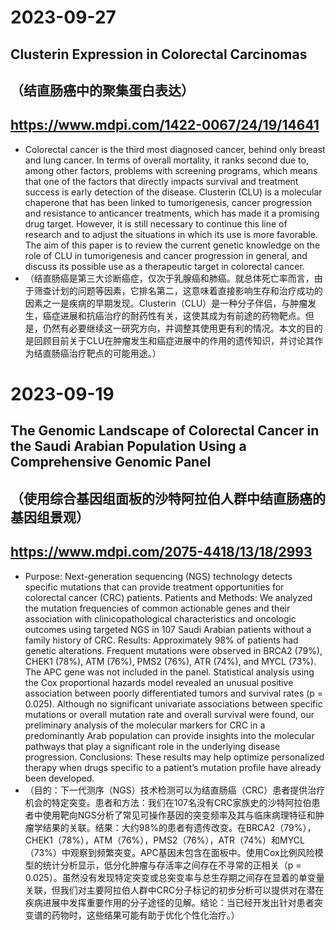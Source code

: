 
# 2023-09-27
## Clusterin Expression in Colorectal Carcinomas
## （结直肠癌中的聚集蛋白表达）
## https://www.mdpi.com/1422-0067/24/19/14641
- Colorectal cancer is the third most diagnosed cancer, behind only breast and lung cancer. In terms of overall mortality, it ranks second due to, among other factors, problems with screening programs, which means that one of the factors that directly impacts survival and treatment success is early detection of the disease. Clusterin (CLU) is a molecular chaperone that has been linked to tumorigenesis, cancer progression and resistance to anticancer treatments, which has made it a promising drug target. However, it is still necessary to continue this line of research and to adjust the situations in which its use is more favorable. The aim of this paper is to review the current genetic knowledge on the role of CLU in tumorigenesis and cancer progression in general, and discuss its possible use as a therapeutic target in colorectal cancer.
- （结直肠癌是第三大诊断癌症，仅次于乳腺癌和肺癌。就总体死亡率而言，由于筛查计划的问题等因素，它排名第二，这意味着直接影响生存和治疗成功的因素之一是疾病的早期发现。Clusterin（CLU）是一种分子伴侣，与肿瘤发生，癌症进展和抗癌治疗的耐药性有关，这使其成为有前途的药物靶点。但是，仍然有必要继续这一研究方向，并调整其使用更有利的情况。本文的目的是回顾目前关于CLU在肿瘤发生和癌症进展中的作用的遗传知识，并讨论其作为结直肠癌治疗靶点的可能用途。）
# 2023-09-19
## The Genomic Landscape of Colorectal Cancer in the Saudi Arabian Population Using a Comprehensive Genomic Panel
## （使用综合基因组面板的沙特阿拉伯人群中结直肠癌的基因组景观）
## https://www.mdpi.com/2075-4418/13/18/2993
- Purpose: Next-generation sequencing (NGS) technology detects specific mutations that can provide treatment opportunities for colorectal cancer (CRC) patients. Patients and Methods: We analyzed the mutation frequencies of common actionable genes and their association with clinicopathological characteristics and oncologic outcomes using targeted NGS in 107 Saudi Arabian patients without a family history of CRC. Results: Approximately 98% of patients had genetic alterations. Frequent mutations were observed in BRCA2 (79%), CHEK1 (78%), ATM (76%), PMS2 (76%), ATR (74%), and MYCL (73%). The APC gene was not included in the panel. Statistical analysis using the Cox proportional hazards model revealed an unusual positive association between poorly differentiated tumors and survival rates (p = 0.025). Although no significant univariate associations between specific mutations or overall mutation rate and overall survival were found, our preliminary analysis of the molecular markers for CRC in a predominantly Arab population can provide insights into the molecular pathways that play a significant role in the underlying disease progression. Conclusions: These results may help optimize personalized therapy when drugs specific to a patient’s mutation profile have already been developed.
- （目的：下一代测序（NGS）技术检测可以为结直肠癌（CRC）患者提供治疗机会的特定突变。患者和方法：我们在107名没有CRC家族史的沙特阿拉伯患者中使用靶向NGS分析了常见可操作基因的突变频率及其与临床病理特征和肿瘤学结果的关联。结果：大约98%的患者有遗传改变。在BRCA2（79%），CHEK1（78%），ATM（76%），PMS2（76%），ATR（74%）和MYCL（73%）中观察到频繁突变。APC基因未包含在面板中。使用Cox比例风险模型的统计分析显示，低分化肿瘤与存活率之间存在不寻常的正相关（p = 0.025）。虽然没有发现特定突变或总突变率与总生存期之间存在显着的单变量关联，但我们对主要阿拉伯人群中CRC分子标记的初步分析可以提供对在潜在疾病进展中发挥重要作用的分子途径的见解。结论：当已经开发出针对患者突变谱的药物时，这些结果可能有助于优化个性化治疗。）
